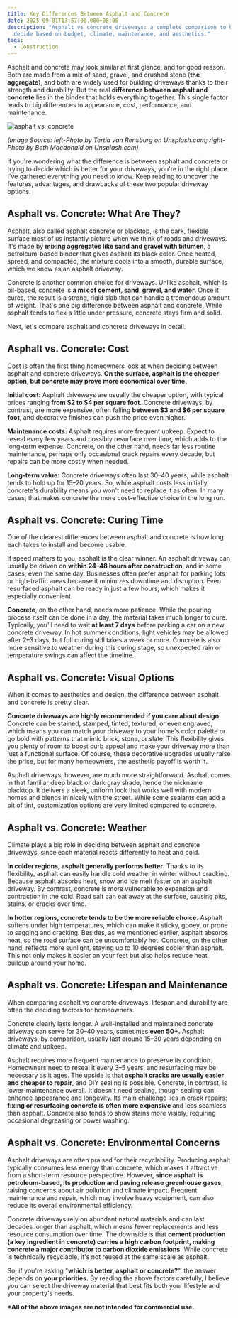```yaml
---
title: Key Differences Between Asphalt and Concrete
date: 2025-09-01T13:57:00.000+08:00
description: "Asphalt vs concrete driveways: a complete comparison to help you
  decide based on budget, climate, maintenance, and aesthetics."
tags:
  - Construction
---
```

Asphalt and concrete may look similar at first glance, and for good reason. Both are made from a mix of sand, gravel, and crushed stone (**the aggregate**), and both are widely used for building driveways thanks to their strength and durability. But the real **difference between asphalt and concrete** lies in the binder that holds everything together. This single factor leads to big differences in appearance, cost, performance,
and maintenance.

![asphalt vs. concrete](/uploads/asphalt-vs-concrete-blog-1.jpg "Asphalt vs. Concrete")

*(Image Source: left-Photo by Tertia van Rensburg on Unsplash.com; right-Photo by Beth Macdonald on Unsplash.com)*

If you're wondering what the difference is between asphalt and concrete or trying to decide which is better for your driveways, you're in the right place. I've gathered everything you need to know. Keep reading to uncover the features, advantages, and drawbacks of these two popular driveway options.

## Asphalt vs. Concrete: What Are They?

Asphalt, also called asphalt concrete or blacktop, is the dark, flexible surface most of us instantly picture when we think of roads and driveways. It's made by **mixing aggregates like sand and gravel with bitumen**, a petroleum-based binder that gives asphalt its black color. Once heated, spread, and compacted, the mixture cools into a smooth, durable surface, which we know as an asphalt driveway.

Concrete is another common choice for driveways. Unlike asphalt, which is oil-based, concrete is **a mix of cement, sand, gravel, and water.** Once it cures, the result is a strong, rigid slab that can handle a tremendous amount of weight. That's one big difference between asphalt and concrete. While asphalt tends to flex a little under pressure, concrete stays firm and solid.

Next, let's compare asphalt and concrete driveways in detail.

## Asphalt vs. Concrete: Cost

Cost is often the first thing homeowners look at when deciding between asphalt and concrete driveways. **On the surface, asphalt is the cheaper option, but concrete may prove more economical over time.**

**Initial cost:** Asphalt driveways are usually the cheaper option, with typical prices ranging **from $2 to $4 per square foot.** Concrete driveways, by contrast, are more expensive, often falling **between $3 and $6 per square foot**, and decorative finishes can push the price even higher.

**Maintenance costs:** Asphalt requires more frequent upkeep. Expect to reseal every few years and possibly resurface over time, which adds to the long-term expense. Concrete, on the other hand, needs far less routine maintenance, perhaps only occasional crack repairs every decade, but repairs can be more costly when needed.

**Long-term value:** Concrete driveways often last 30–40 years, while asphalt tends to hold up for 15–20 years. So, while asphalt costs less initially, concrete's durability means you won't need to replace it as often. In many cases, that makes concrete the more cost-effective choice in the long run.

## Asphalt vs. Concrete: Curing Time

One of the clearest differences between asphalt and concrete is how long each takes to install and become usable.

If speed matters to you, asphalt is the clear winner. An asphalt driveway can usually be driven on **within 24–48 hours after construction**, and in some cases, even the same day. Businesses often prefer asphalt for parking lots or high-traffic areas because it minimizes downtime and disruption. Even resurfaced asphalt can be ready in just a few hours, which makes it especially convenient.

**Concrete**, on the other hand, needs more patience. While the pouring process itself can be done in a day, the material takes much longer to cure. Typically, you'll need to wait **at least 7 days** before parking a car on a new concrete driveway. In hot summer conditions, light vehicles may be allowed after 2–3 days, but full curing still takes a week or more. Concrete is also more sensitive to weather during this curing stage, so unexpected rain or temperature swings can affect the timeline.

## Asphalt vs. Concrete: Visual Options

When it comes to aesthetics and design, the difference between asphalt and concrete is pretty clear.

**Concrete driveways are highly recommended if you care about design.** Concrete can be stained, stamped, tinted, textured, or even engraved, which means you can match your driveway to your home's color palette or go bold with patterns that mimic brick, stone, or slate. This flexibility gives you plenty of room to boost curb appeal and make your driveway more than just a functional surface. Of course, these decorative upgrades usually raise the price, but for many homeowners, the aesthetic payoff is worth it.

Asphalt driveways, however, are much more straightforward. Asphalt comes in that familiar deep black or dark gray shade, hence the nickname blacktop. It delivers a sleek, uniform look that works well with modern homes and blends in nicely with the street. While some sealants can add a bit of tint, customization options are very limited compared to concrete.

## Asphalt vs. Concrete: Weather

Climate plays a big role in deciding between asphalt and concrete driveways, since each material reacts differently to heat and cold.

**In colder regions, asphalt generally performs better.** Thanks to its flexibility, asphalt can easily handle cold weather in winter without cracking. Because asphalt absorbs heat, snow and ice melt faster on an asphalt driveway. By contrast, concrete is more vulnerable to expansion and contraction in the cold. Road salt can eat away at the surface, causing pits, stains, or cracks over time.

**In hotter regions, concrete tends to be the more reliable choice.** Asphalt softens under high temperatures, which can make it sticky, gooey, or prone to sagging and cracking. Besides, as we mentioned earlier, asphalt absorbs heat, so the road surface can be uncomfortably hot. Concrete, on the other hand, reflects more sunlight, staying up to 10 degrees cooler than asphalt. This not only makes it easier on your feet but also helps reduce heat buildup around your home.

## Asphalt vs. Concrete: Lifespan and Maintenance

When comparing asphalt vs concrete driveways, lifespan and durability are often the deciding factors for homeowners.

Concrete clearly lasts longer. A well-installed and maintained concrete driveway can serve for 30–40 years, sometimes **even 50+.** Asphalt driveways, by comparison, usually last around 15–30 years depending on climate and upkeep.

Asphalt requires more frequent maintenance to preserve its condition. Homeowners need to reseal it every 3–5 years, and resurfacing may be necessary as it ages. The upside is that **asphalt cracks are usually easier and cheaper to repair**, and DIY sealing is possible. Concrete, in contrast, is lower-maintenance overall. It doesn't need sealing, though sealing can enhance appearance and longevity. Its main challenge lies in crack repairs: **fixing or resurfacing concrete is often more expensive** and less seamless than asphalt. Concrete also tends to show stains more visibly, requiring occasional degreasing or power washing.

## Asphalt vs. Concrete: Environmental Concerns

Asphalt driveways are often praised for their recyclability. Producing asphalt typically consumes less energy than concrete, which makes it attractive from a short-term resource perspective. However, **since asphalt is petroleum-based, its production and paving release greenhouse gases**, raising concerns about air pollution and climate impact. Frequent maintenance and repair, which may involve heavy equipment, can also reduce its overall environmental efficiency.

Concrete driveways rely on abundant natural materials and can last decades longer than asphalt, which means fewer replacements and less resource consumption over time. The downside is that **cement production (a key ingredient in concrete) carries a high carbon footprint, making concrete a major contributor to carbon dioxide emissions.** While concrete is technically recyclable, it's not reused at the same scale as
asphalt.

So, if you're asking "**which is better, asphalt or concrete?**", the answer depends on **your priorities.** By reading the above factors carefully, I believe you can select the driveway material that best fits both your lifestyle and your property's needs.

**\*All of the above images are not intended for commercial use.**
